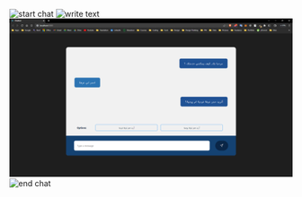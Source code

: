 
![start chat](./start%20chat.png.png)
![write text](./write%20text.png.png)
![reply](./reply.png)
![end chat](./end%20chat.png.png)
